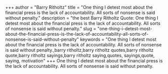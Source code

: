 +++
author = "Barry Ritholtz"
title = "One thing I detest most about the financial press is the lack of accountability. All sorts of nonsense is said without penalty."
description = "the best Barry Ritholtz Quote: One thing I detest most about the financial press is the lack of accountability. All sorts of nonsense is said without penalty."
slug = "one-thing-i-detest-most-about-the-financial-press-is-the-lack-of-accountability-all-sorts-of-nonsense-is-said-without-penalty"
keywords = "One thing I detest most about the financial press is the lack of accountability. All sorts of nonsense is said without penalty.,barry ritholtz,barry ritholtz quotes,barry ritholtz quote,barry ritholtz sayings,barry ritholtz saying,quotes, sayings,quote, saying, motivation"
+++
One thing I detest most about the financial press is the lack of accountability. All sorts of nonsense is said without penalty.
